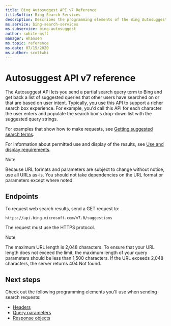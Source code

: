 ```yaml
---
title: Bing Autosuggest API v7 Reference
titleSuffix: Bing Search Services
description: Describes the programming elements of the Bing Autosuggest API.
ms.service: bing-search-services
ms.subservice: bing-autosuggest
author: swhite-msft
manager: ehansen
ms.topic: reference
ms.date: 07/15/2020
ms.author: scottwhi
---
```


# Autosuggest API v7 reference

The Autosuggest API lets you send a partial search query term to Bing and get back a list of suggested queries that other users have searched on or that are based on user intent. Typically, you use this API to support a richer search box experience. For example, you'd call this API for each character the user enters and populate the search box's drop-down list with the suggested query strings.  

For examples that show how to make requests, see [Getting suggested search terms](../overview.md). 
  
For information about permitted use and display of the results, see [Use and display requirements](../../bing-web-search/use-display-requirements.md).

> [!NOTE]
> Because URL formats and parameters are subject to change without notice, use all URLs as-is. You should not take dependencies on the URL format or parameters except where noted.
  
## Endpoints 
 
To request web search results, send a GET request to:  
  
```
https://api.bing.microsoft.com/v7.0/suggestions
```

The request must use the HTTPS protocol. 

> [!NOTE]
> The maximum URL length is 2,048 characters. To ensure that your URL length does not exceed the limit, the maximum length of your query parameters should be less than 1,500 characters. If the URL exceeds 2,048 characters, the server returns 404 Not found.  
  
## Next steps

Check out the following programming elements you'll use when sending search requests:

- [Headers](headers.md)
- [Query parameters](query-parameters.md)
- [Response objects](response-objects.md)
